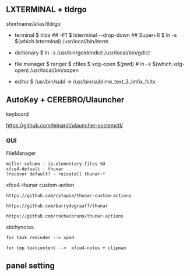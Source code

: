 
## LXTERMINAL + tldrgo

shortname/alias/tldrgo

- terminal
$ tilda ## -F1
$ lxterminal --drop-down ## Super+R
$ ln -s $(which lxterminal) /usr/local/bin/iterm

- dictionary
$ ln -s /usr/bin/goldendict /usr/local/bin/gdict 

- file manager
$ ranger
$ cfiles
$ xdg-open $(pwd) # ln -s $(which xdg-open) /usr/local/bin/xopen

- editor
$ /usr/bin/subl -> /usr/bin/sublime_text_3_imfix_fcitx



## AutoKey + CEREBRO/Ulauncher

keyboard

https://github.com/leinardi/ulauncher-systemctl/

### GUI

FileManager
```
miller-column : io.elementary.files %U
xfce4-defualt : thunar
?recover default? - reinstall thunar-*
```
xfce4-thunar custom-action
```
https://github.com/cytopia/thunar-custom-actions

https://github.com/barrydegraaff/thunar

https://github.com/rochacbruno/thunar-actions
```



stichynotes 
```
for task reminder --> xpad

for tmp textcontent -->  xfce4-notes + clipman
```

## panel setting



